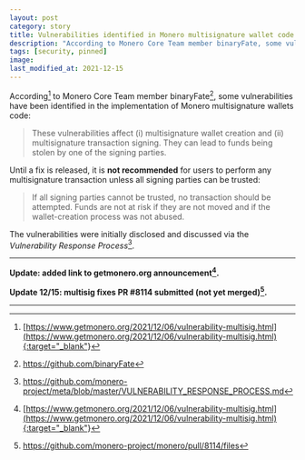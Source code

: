```yaml
---
layout: post
category: story
title: Vulnerabilities identified in Monero multisignature wallet code
description: "According to Monero Core Team member binaryFate, some vulnerabilities have been identified in the implementation of Monero multisignature wallets code."
tags: [security, pinned]
image: 
last_modified_at: 2021-12-15
---
```


According[^0] to Monero Core Team member binaryFate[^1], some vulnerabilities have been identified in the implementation of Monero multisignature wallets code:

> These vulnerabilities affect (i) multisignature wallet creation and (ii) multisignature transaction signing. They can lead to funds being stolen by one of the signing parties.

Until a fix is released, it is **not recommended** for users to perform any multisignature transaction unless all signing parties can be trusted:

> If all signing parties cannot be trusted, no transaction should be attempted. Funds are not at risk if they are not moved and if the wallet-creation process was not abused.

The vulnerabilities were initially disclosed and discussed via the *Vulnerability Response Process*[^2].

---

**Update: added link to getmonero.org announcement[^0].**

**Update 12/15: multisig fixes PR #8114 submitted (not yet merged)[^3].**

---

[^0]: [https://www.getmonero.org/2021/12/06/vulnerability-multisig.html](https://www.getmonero.org/2021/12/06/vulnerability-multisig.html){:target="_blank"}
[^1]: https://github.com/binaryFate
[^2]: https://github.com/monero-project/meta/blob/master/VULNERABILITY_RESPONSE_PROCESS.md
[^3]: https://github.com/monero-project/monero/pull/8114/files
